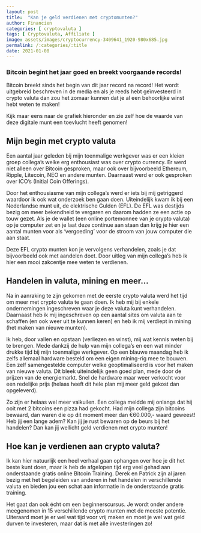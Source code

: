 ```yaml
---
layout: post
title:  "Kan je geld verdienen met cryptomunten?"
author: Financien
categories: [ cryptovaluta ]
tags: [ Cryptovaluta, Affiliate ]
image: assets/images/cryptocurrency-3409641_1920-980x685.jpg
permalink: /:categories/:title
date: 2021-01-08
---
```


### Bitcoin begint het jaar goed en breekt voorgaande records!

Bitcoin breekt sinds het begin van dit jaar record na record! Het wordt uitgebreid beschreven in de media en als je reeds hebt geïnvesteerd in crypto valuta dan zou het zomaar kunnen dat je al een behoorlijke winst hebt weten te maken!

Kijk maar eens naar de grafiek hieronder en zie zelf hoe de waarde van deze digitale munt een toevlucht heeft genomen!

## Mijn begin met crypto valuta
Een aantal jaar geleden bij mijn toenmalige werkgever was er een kleien groep collega’s welke erg enthousiast was over crypto currency. Er werd niet alleen over Bitcoin gesproken, maar ook over bijvoorbeeld Ethereum, Ripple, Litecoin, NEO en andere munten. Daarnaast werd er ook gesproken over ICO’s (Initial Coin Offerings).

Door het enthousiasme van mijn collega’s werd er iets bij mij getriggerd waardoor ik ook wat onderzoek ben gaan doen. Uiteindelijk kwam ik bij een Nederlandse munt uit, de elektrische Gulden (EFL). De EFL was destijds bezig om meer bekendheid te vergaren en daarom hadden ze een actie op touw gezet. Als je de wallet (een online portemonnee van je crypto valuta) op je computer zet en je laat deze continue aan staan dan krijg je hier een aantal munten voor als ‘vergoeding’ voor de stroom van jouw computer die aan staat.

Deze EFL crypto munten kon je vervolgens verhandelen, zoals je dat bijvoorbeeld ook met aandelen doet. Door uitleg van mijn collega’s heb ik hier een mooi zakcentje mee weten te verdienen.

## Handelen in valuta, mining en meer…
Na in aanraking te zijn gekomen met de eerste crypto valuta werd het tijd om meer met crypto valuta te gaan doen. Ik heb mij bij enkele ondernemingen ingeschreven waar je deze valuta kunt verhandelen. Daarnaast heb ik mij ingeschreven op een aantal sites om valuta aan te schaffen (en ook weer uit te kunnen keren) en heb ik mij verdiept in mining (het maken van nieuwe munten).

Ik heb, door vallen en opstaan (verliezen en winst), mij wat kennis weten bij te brengen. Mede dankzij de hulp van mijn collega’s en een wat minder drukke tijd bij mijn toenmalige werkgever. Op een blauwe maandag heb ik zelfs allemaal hardware besteld om een eigen mining-rig mee te bouwen. Een zelf samengestelde computer welke geoptimaliseerd is voor het maken van nieuwe valuta. Dit bleek uiteindelijk geen goed plan, mede door de prijzen van de energiemarkt. Snel de hardware maar weer verkocht voor een redelijke prijs (helaas heeft dit hele plan mij meer geld gekost dan opgeleverd).

Zo zijn er helaas wel meer valkuilen. Een collega meldde mij onlangs dat hij ooit met 2 bitcoins een pizza had gekocht. Had mijn collega zijn bitcoins bewaard, dan waren die op dit moment meer dan €60.000,- waard geweest! Heb jij een lange adem? Kan jij je rust bewaren op de beurs bij het handelen? Dan kan jij wellicht geld verdienen met crypto munten!

## Hoe kan je verdienen aan crypto valuta?
Ik kan hier natuurlijk een heel verhaal gaan ophangen over hoe je dit het beste kunt doen, maar ik heb de afgelopen tijd erg veel gehad aan onderstaande gratis online Bitcoin Training. Derek en Patrick zijn al jaren bezig met het begeleiden van anderen in het handelen in verschillende valuta en bieden jou een schat aan informatie in de onderstaande gratis training. 

Het gaat dan ook écht om een beginnerscursus. Je wordt onder andere meegenomen in 15 verschillende crypto munten met de meeste potentie. Uiteraard moet je er wel wat tijd voor vrij maken en moet je wel wat geld durven te investeren, maar dat is met alle investeringen zo! 

